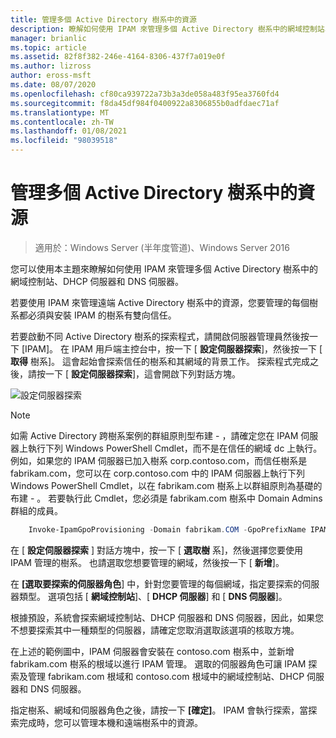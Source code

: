 ```yaml
---
title: 管理多個 Active Directory 樹系中的資源
description: 瞭解如何使用 IPAM 來管理多個 Active Directory 樹系中的網域控制站、DHCP 伺服器和 DNS 伺服器。
manager: brianlic
ms.topic: article
ms.assetid: 82f8f382-246e-4164-8306-437f7a019e0f
ms.author: lizross
author: eross-msft
ms.date: 08/07/2020
ms.openlocfilehash: cf80ca939722a73b3a3de058a483f95ea3760fd4
ms.sourcegitcommit: f8da45df984f0400922a8306855b0adfdaec71af
ms.translationtype: MT
ms.contentlocale: zh-TW
ms.lasthandoff: 01/08/2021
ms.locfileid: "98039518"
---
```

# <a name="manage-resources-in-multiple-active-directory-forests"></a>管理多個 Active Directory 樹系中的資源

>適用於：Windows Server (半年度管道)、Windows Server 2016

您可以使用本主題來瞭解如何使用 IPAM 來管理多個 Active Directory 樹系中的網域控制站、DHCP 伺服器和 DNS 伺服器。

若要使用 IPAM 來管理遠端 Active Directory 樹系中的資源，您要管理的每個樹系都必須與安裝 IPAM 的樹系有雙向信任。

若要啟動不同 Active Directory 樹系的探索程式，請開啟伺服器管理員然後按一下 [IPAM]。 在 IPAM 用戶端主控台中，按一下 [ **設定伺服器探索**]，然後按一下 [ **取得** 樹系]。 這會起始會探索信任的樹系和其網域的背景工作。 探索程式完成之後，請按一下 [ **設定伺服器探索**]，這會開啟下列對話方塊。

![設定伺服器探索](../../media/Manage-Resources-in-Multiple-Active-Directory-Forests/ipam_serverdiscovery.jpg)

>[!NOTE]
>如需 Active Directory 跨樹系案例的群組原則型布建 \- ，請確定您在 IPAM 伺服器上執行下列 Windows PowerShell Cmdlet，而不是在信任的網域 dc 上執行。 例如，如果您的 IPAM 伺服器已加入樹系 corp.contoso.com，而信任樹系是 fabrikam.com，您可以在 corp.contoso.com 中的 IPAM 伺服器上執行下列 Windows PowerShell Cmdlet，以在 fabrikam.com 樹系上以群組原則為基礎的布建 \- 。 若要執行此 Cmdlet，您必須是 fabrikam.com 樹系中 Domain Admins 群組的成員。

```powershell
    Invoke-IpamGpoProvisioning -Domain fabrikam.COM -GpoPrefixName IPAMSERVER -IpamServerFqdn IPAM.CORP.CONTOSO.COM
```

在 [ **設定伺服器探索** ] 對話方塊中，按一下 [ **選取樹** 系]，然後選擇您要使用 IPAM 管理的樹系。 也請選取您想要管理的網域，然後按一下 [ **新增**]。

在 **[選取要探索的伺服器角色**] 中，針對您要管理的每個網域，指定要探索的伺服器類型。 選項包括 [ **網域控制站**]、[ **DHCP 伺服器**] 和 [ **DNS 伺服器**]。

根據預設，系統會探索網域控制站、DHCP 伺服器和 DNS 伺服器，因此，如果您不想要探索其中一種類型的伺服器，請確定您取消選取該選項的核取方塊。

在上述的範例圖中，IPAM 伺服器會安裝在 contoso.com 樹系中，並新增 fabrikam.com 樹系的根域以進行 IPAM 管理。 選取的伺服器角色可讓 IPAM 探索及管理 fabrikam.com 根域和 contoso.com 根域中的網域控制站、DHCP 伺服器和 DNS 伺服器。

指定樹系、網域和伺服器角色之後，請按一下 **[確定]**。 IPAM 會執行探索，當探索完成時，您可以管理本機和遠端樹系中的資源。
